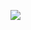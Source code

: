 [![](https://mermaid.ink/img/pako:eNq1U8tu2zAQ_JUFz7acpDcdAhh5tA3yQmT0UuawoVYWa4lkyJWbwPC_d2UavfjiIC1P4sxyOBztbpTxNalSJXodyBm6tLiM2GsHsgJGtsYGdAzV4_wQTBTXFLXLjJRMz88zVsLXqwW0zCGVs1niobaUCpOKlrpk3coWjZ3RG_ahIwxhlgJmETRs18j0V3sE8_dU1OWOEr4t7m7h2naU2ZoODn3eUI_WCZ2Od3VRVf_blKRU_PqApZv5j3l18fT9cXGMs3svULTLlsE3sBNYtAQv0f-WQkgsfz4BvZEZ2LolsJA3uMbKRBsYxk4SDBkaYtNSygXVwz000fe73b-LokYes_Du-DR-bkBLvzsmx1qVstk1kpU3YXrXaiKIyFLmzk7OvkxPp6dawXYCRVHA8-fyy8HtYzHYdS9oVtAMTtS8y8lFcjXFXOJELqmJ6ilKM9YypJvxHq2E7Pcma4wrrbTbSh0O7Kt3Z1TJcaCJGsL4mP1Aq7LBLglKtWUf7_LU74Z_-wdn6Vvj?type=png)](https://mermaid.live/edit#pako:eNq1U8tu2zAQ_JUFz7acpDcdAhh5tA3yQmT0UuawoVYWa4lkyJWbwPC_d2UavfjiIC1P4sxyOBztbpTxNalSJXodyBm6tLiM2GsHsgJGtsYGdAzV4_wQTBTXFLXLjJRMz88zVsLXqwW0zCGVs1niobaUCpOKlrpk3coWjZ3RG_ahIwxhlgJmETRs18j0V3sE8_dU1OWOEr4t7m7h2naU2ZoODn3eUI_WCZ2Od3VRVf_blKRU_PqApZv5j3l18fT9cXGMs3svULTLlsE3sBNYtAQv0f-WQkgsfz4BvZEZ2LolsJA3uMbKRBsYxk4SDBkaYtNSygXVwz000fe73b-LokYes_Du-DR-bkBLvzsmx1qVstk1kpU3YXrXaiKIyFLmzk7OvkxPp6dawXYCRVHA8-fyy8HtYzHYdS9oVtAMTtS8y8lFcjXFXOJELqmJ6ilKM9YypJvxHq2E7Pcma4wrrbTbSh0O7Kt3Z1TJcaCJGsL4mP1Aq7LBLglKtWUf7_LU74Z_-wdn6Vvj)